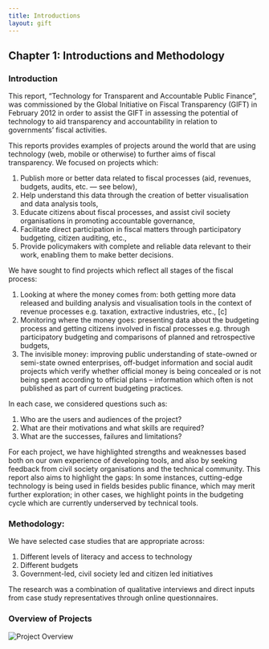 ```yaml
---
title: Introductions
layout: gift
---
```


## Chapter 1: Introductions and Methodology

### Introduction

This report, “Technology for Transparent and Accountable Public Finance”, was commissioned by the Global Initiative on Fiscal Transparency (GIFT) in February 2012 in order to assist the GIFT in assessing the potential of technology to aid transparency and accountability in relation to governments’ fiscal activities. 

This reports provides examples of projects around the world that are using technology (web, mobile or otherwise) to further aims of fiscal transparency. We focused on projects which: 

1. Publish more or better data related to fiscal processes (aid, revenues, budgets, audits, etc. — see below), 
2. Help understand this data through the creation of better visualisation and data analysis tools, 
3. Educate citizens about fiscal processes, and assist civil society organisations in promoting accountable governance, 
4. Facilitate direct participation in fiscal matters through participatory budgeting, citizen auditing, etc.,
5. Provide policymakers with complete and reliable data relevant to their work, enabling them to make better decisions. 

We have sought to find projects which reflect all stages of the fiscal process: 

1. Looking at where the money comes from: both getting more data released and building analysis and visualisation tools in the context of revenue processes e.g. taxation, extractive industries, etc., [c]
2. Monitoring where the money goes: presenting data about the budgeting process and getting citizens involved in fiscal processes e.g. through participatory budgeting and comparisons of planned and retrospective budgets,
3. The invisible money: improving public understanding of state-owned or semi-state owned enterprises, off-budget information and social audit projects which verify whether official money is being concealed or is not being spent according to official plans – information which often is not published as part of current budgeting practices.

In each case, we considered questions such as:

1. Who are the users and audiences of the project?
2. What are their motivations and what skills are required?
3. What are the successes, failures and limitations?

For each project, we have highlighted strengths and weaknesses based both on our own experience of developing tools, and also by seeking feedback from civil society organisations and the technical community. This report also aims to highlight the gaps: In some instances, cutting-edge technology is being used in fields besides public finance, which may merit further exploration; in other cases, we highlight points in the budgeting cycle which are currently underserved by technical tools.

### Methodology:

We have selected case studies that are appropriate across:

1. Different levels of literacy and access to technology
2. Different budgets
3. Government-led, civil society led and citizen led initiatives


The research was a combination of qualitative interviews and direct inputs from case study representatives through online questionnaires. 

### Overview of Projects

![Project Overview](http://farm8.staticflickr.com/7237/7273947644_4799a7e720_o.png)